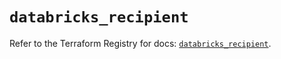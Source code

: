 # `databricks_recipient`

Refer to the Terraform Registry for docs: [`databricks_recipient`](https://registry.terraform.io/providers/databricks/databricks/1.79.0/docs/resources/recipient).
